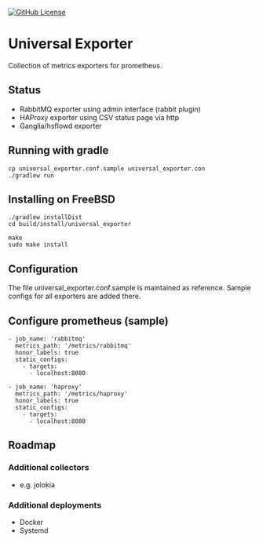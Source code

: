 [![GitHub License](https://img.shields.io/badge/license-Apache%20License%202.0-blue.svg?style=flat)](http://www.apache.org/licenses/LICENSE-2.0)

# Universal Exporter

Collection of metrics exporters for prometheus.

## Status

* RabbitMQ exporter using admin interface (rabbit plugin)
* HAProxy exporter using CSV status page via http
* Ganglia/hsflowd exporter
 
## Running with gradle 

    cp universal_exporter.conf.sample universal_exporter.con
    ./gradlew run

## Installing on FreeBSD

    ./gradlew installDist
    cd build/install/universal_exporter
    
    make
    sudo make install
    
## Configuration

The file universal_exporter.conf.sample is maintained as
 reference. Sample configs for all exporters are added there.

## Configure prometheus (sample)

    - job_name: 'rabbitmq'
      metrics_path: '/metrics/rabbitmq'
      honor_labels: true
      static_configs:
        - targets:
          - localhost:8080

    - job_name: 'haproxy'
      metrics_path: '/metrics/haproxy'
      honor_labels: true
      static_configs:
        - targets:
          - localhost:8080

## Roadmap

### Additional collectors

* e.g. jolokia

### Additional deployments

* Docker
* Systemd
